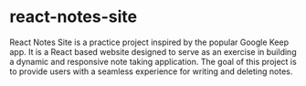 # react-notes-site
React Notes Site is a practice project inspired by the popular Google Keep app. It is a React based website designed to serve as an exercise in building a dynamic and responsive note taking application. The goal of this project is to provide users with a seamless experience for writing and deleting notes.
